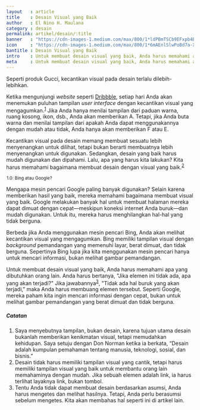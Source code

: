 ```yaml
---
layout   : article
title    : Desain Visual yang Baik
author   : El Nino H. Maulana
category : desain
permalink: artikel/desain/:title
banner   : "https://cdn-images-1.medium.com/max/800/1*ldPBmTSCb9EFxpb4Bwy5uQ.png"
icon     : "https://cdn-images-1.medium.com/max/800/1*6mAEnlSlwPoBd7a-XVvhtA.png"
bantitle : Desain Visual yang Baik
intro    : Untuk membuat desain visual yang baik, Anda harus memahami apa yang dibutuhkan orang lain. Desain yag baik harus mudah digunakan dan dipahami.
meta     : Untuk membuat desain visual yang baik, Anda harus memahami apa yang dibutuhkan orang lain. Desain yag baik harus mudah digunakan dan dipahami.
---
```


Seperti produk Gucci, kecantikan visual pada desain terlalu dilebih-lebihkan.

Ketika mengunjungi *website* seperti <a href="https://www.dribbble.com" title="Dribbble" target="_blank">Dribbble</a>, setiap hari Anda akan menemukan puluhan tampilan *user interface* dengan kecantikan visual yang mengagumkan.<sup><a href="#fn:1" title="Catatan Nr.1">1</a></sup> Jika Anda hanya menilai tampilan dari paduan warna, ruang kosong, ikon, dsb., Anda akan memberikan A. Tetapi, jika Anda buta warna dan menilai tampilan dari apakah Anda dapat menggunakannya dengan mudah atau tidak, Anda hanya akan memberikan F atau E.

Kecantikan visual pada desain memang membuat sesuatu lebih menyenangkan untuk dilihat, tetapi bukan berarti membuatnya lebih menyenangkan untuk digunakan. Sedangkan, desain yang baik harus mudah digunakan dan dipahami. Lalu, apa yang harus kita lakukan? Kita harus memahami bagaimana membuat desain dengan visual yang baik.<sup><a href="#fn:2" title="Catatan Nr.2">2</a></sup>

<img src="data:image/png;base64,R0lGODlhAQABAAD/ACwAAAAAAQABAAACADs=" data-src="https://cdn-images-1.medium.com/max/800/1*MV21iSQZytC9e0akec7h-g.jpeg" alt="Bing dan Google" title="Bing dan Google"><small class="site-article__caption"><span class="oldstyle">1.0:</span> Bing atau Google?</small>

Mengapa mesin pencari Google paling banyak digunakan? Selain karena memberikan hasil yang baik, mereka memahami bagaimana membuat visual yang baik. Google melakukan banyak hal untuk membuat halaman mereka dapat dimuat dengan cepat—meskipun koneksi internet Anda buruk—dan mudah digunakan. Untuk itu, mereka harus menghilangkan hal-hal yang tidak berguna.

Berbeda jika Anda menggunakan mesin pencari Bing, Anda akan melihat kecantikan visual yang mengagumkan. Bing memiliki tampilan visual dengan *background* pemandangan yang memenuhi layar, berat dimuat, dan tidak berguna. Sepertinya Bing lupa jika kita menggunakan mesin pencari hanya untuk mencari informasi, bukan melihat gambar pemandangan.

Untuk membuat desain visual yang baik, Anda harus memahami apa yang dibutuhkan orang lain. Anda harus bertanya, "Jika elemen ini tidak ada, apa yang akan terjadi?" Jika jawabannya<sup><a href="#fn:3" title="Catatan Nr.3">3</a></sup>, "Tidak ada hal buruk yang akan terjadi," maka Anda harus membuang elemen tersebut. Seperti Google, mereka paham kita ingin mencari informasi dengan cepat, bukan untuk melihat gambar pemandangan yang berat dimuat dan tidak berguna.

##### Catatan

<ol class="oldstyle">
    <li id="fn:1">
        Saya menyebutnya tampilan, bukan desain, karena tujuan utama desain bukanlah memberikan kenikmatan visual, tetapi memudahkan kehidupan. Saya setuju dengan Don Norman ketika ia berkata, &ldquo;Desain adalah kumpulan pemahaman tentang manusia, teknologi, sosial, dan bisnis.&rdquo;
    </li>
    <li id="fn:2">
        Desain tidak harus memiliki tampilan visual yang cantik, tetapi harus memiliki tampilan visual yang baik untuk membantu orang lain memahaminya dengan mudah. Jika sebuah elemen adalah link, ia harus terlihat layaknya link, bukan tombol.
    </li>
    <li id="fn:3">
        Tentu Anda tidak dapat membuat desain berdasarkan asumsi, Anda harus mengetes dan melihat hasilnya. Tetapi, Anda perlu berasumsi sebelum mengetes. Kita akan membahas hal seperti ini di artikel lain.
    </li>
</ol>
